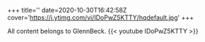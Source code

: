 +++
title=''
date=2020-10-30T16:42:58Z
cover='https://i.ytimg.com/vi/IDoPwZ5KTTY/hqdefault.jpg'
+++

All content belongs to GlennBeck.
{{< youtube IDoPwZ5KTTY >}}
